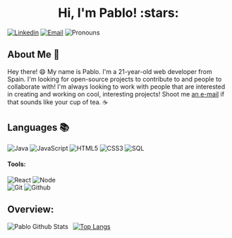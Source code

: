 <h1 align="center">Hi, I'm Pablo! :stars:</h1>

[![Linkedin](https://img.shields.io/badge/-LinkedIn-blue?style=flat&logo=Linkedin&logoColor=white&link=https://linkedin.com/in//pablo-rivela-rodr%C3%ADguez-119490279//)](https://[linkedin.com/in/brennankbrown/](https://www.linkedin.com/in/pablo-rivela-rodr%C3%ADguez-119490279/))
[![Email](https://img.shields.io/badge/-Email-c14438?style=flat&logo=Gmail&logoColor=white&link=pablorvr1004:mail@gmail.com)](pablorvr1004:mail@gmail.com)
![Pronouns](https://img.shields.io/badge/Pronouns-He%2FHim-brightgreen?style=flat)

## About Me :wave:

Hey there! :smile: My name is Pablo. I'm a 21-year-old web developer from Spain. I'm looking for open-source projects to contribute to and people to collaborate with!
I'm always looking to work with people that are interested in creating and working on cool, interesting projects! Shoot me [an e-mail](pablorvr1004:mail@gmail.com) if that sounds like your cup of tea. :coffee:

## Languages :books:

![Java](https://img.shields.io/badge/-Java-000000?style=flat&logo=java)
![JavaScript](https://img.shields.io/badge/-JavaScript-000000?style=flat&logo=javascript)
![HTML5](https://img.shields.io/badge/-HTML5-000000?style=flat&logo=html5)
![CSS3](https://img.shields.io/badge/-CSS-000000?style=flat&logo=css3)
![SQL](https://img.shields.io/badge/-SQL-000000?style=flat&logo=mysql)



#### Tools:


![React](https://img.shields.io/badge/-React-%23282C34?style=flat-square&logo=react)
![Node](https://img.shields.io/badge/-Node-000000?style=flat&logo=node.js) <br />
![Git](https://img.shields.io/badge/-Git-000000?style=flat&logo=git)
![Github](https://img.shields.io/badge/-Github-000000?style=flat&logo=github)

## Overview:

<img align="left" alt="Pablo Github Stats" src="https://github-readme-stats.vercel.app/api?username=PabloRgzz&show_icons=true" />  &nbsp;
[![Top Langs](https://github-readme-stats.vercel.app/api/top-langs/?username=PabloRgzz)](https://github.com/anuraghazra/github-readme-stats)
